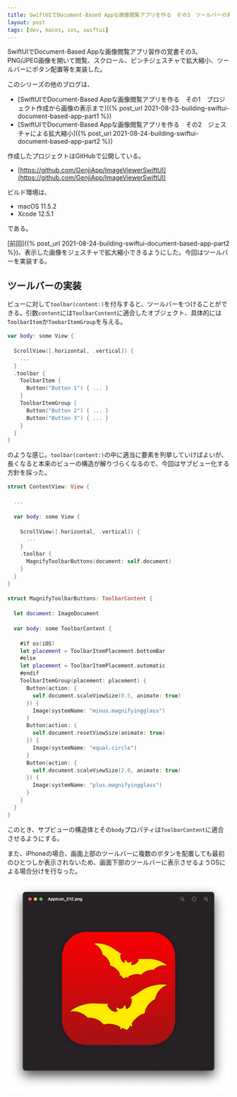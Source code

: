 ```yaml
---
title: SwiftUIでDocument-Based Appな画像閲覧アプリを作る　その3　ツールバーの実装
layout: post
tags: [dev, macos, ios, swiftui]
---
```


SwiftUIでDocument-Based Appな画像閲覧アプリ習作の覚書その3。PNG/JPEG画像を開いて閲覧、スクロール、ピンチジェスチャで拡大縮小、ツールバーにボタン配置等を実装した。

このシリーズの他のブログは、

- [SwiftUIでDocument-Based Appな画像閲覧アプリを作る　その1　プロジェクト作成から画像の表示まで]({% post_url 2021-08-23-building-swiftui-document-based-app-part1 %})
- [SwiftUIでDocument-Based Appな画像閲覧アプリを作る　その2　ジェスチャによる拡大縮小]({% post_url 2021-08-24-building-swiftui-document-based-app-part2 %})

作成したプロジェクトはGitHubで公開している。

- [https://github.com/GenjiApp/ImageViewerSwiftUI](https://github.com/GenjiApp/ImageViewerSwiftUI)

ビルド環境は、

- macOS 11.5.2
- Xcode 12.5.1

である。

[前回]({% post_url 2021-08-24-building-swiftui-document-based-app-part2 %})、表示した画像をジェスチャで拡大縮小できるようにした。今回はツールバーを実装する。

## ツールバーの実装

ビューに対して`toolbar(content:)`を付与すると、ツールバーをつけることができる。引数`content`には`ToolbarContent`に適合したオブジェクト、具体的には`ToolbarItem`か`ToobarItemGroup`を与える。

```swift
var body: some View {

  ScrollView([.horizontal, .vertical]) {
    ...
  }
  .toolbar {
    ToolbarItem {
      Button("Button 1") { ... }
    }
    ToolbarItemGroup {
      Button("Button 2") { ... }
      Button("Button 3") { ... }
    }
  }
}
```

のような感じ。`toolbar(content:)`の中に適当に要素を列挙していけばよいが、長くなると本来のビューの構造が解りづらくなるので、今回はサブビュー化する方針を採った。

```swift
struct ContentView: View {

  ...

  var body: some View {

    ScrollView([.horizontal, .vertical]) {
      ...
    }
    .toolbar {
      MagnifyToolbarButtons(document: self.document)
    }
  }
}

struct MagnifyToolbarButtons: ToolbarContent {

  let document: ImageDocument

  var body: some ToolbarContent {

    #if os(iOS)
    let placement = ToolbarItemPlacement.bottomBar
    #else
    let placement = ToolbarItemPlacement.automatic
    #endif
    ToolbarItemGroup(placement: placement) {
      Button(action: {
        self.document.scaleViewSize(0.5, animate: true)
      }) {
        Image(systemName: "minus.magnifyingglass")
      }
      Button(action: {
        self.document.resetViewSize(animate: true)
      }) {
        Image(systemName: "equal.circle")
      }
      Button(action: {
        self.document.scaleViewSize(2.0, animate: true)
      }) {
        Image(systemName: "plus.magnifyingglass")
      }
    }
  }
}

```

このとき、サブビューの構造体とその`body`プロパティは`ToolbarContent`に適合させるようにする。

また、iPhoneの場合、画面上部のツールバーに複数のボタンを配置しても最初のひとつしか表示されないため、画面下部のツールバーに表示させるようOSによる場合分けを行なった。

![](/blog/img/20210826/01-toolbar.png)

